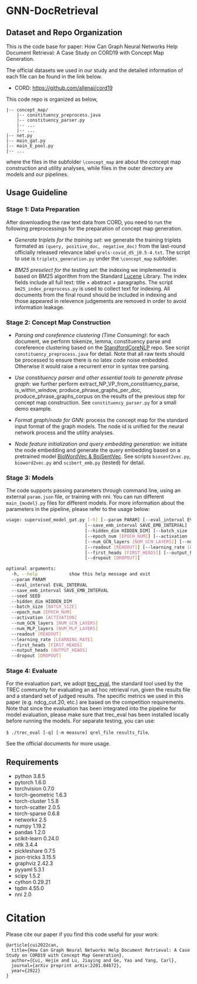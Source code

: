 # GNN-DocRetrieval

## Dataset and Repo Organization

This is the code base for paper: How Can Graph Neural Networks Help Document Retrieval: A Case Study on CORD19 with Concept Map Generation.

The official datasets we used in our study and the detailed information of each file can be found in the link below.
- CORD: <https://github.com/allenai/cord19>

This code repo is organized as below, 
```
|-- concept_map/
    |-- constituency_preprocess.java
    |-- constituency_parser.py
    |-- ...
    |-- ...
|-- net.py
|-- main_gat.py
|-- main_E_pool.py
|-- ...
```
where the files in the subfolder `\concept_map` are about the concept map construction and utility analyses, while files in the outer directory are models and our pipelines. 


## Usage Guideline

### Stage 1: Data Preparation
After downloading the raw text data from CORD, you need to run the following preprocessings for the preparation of concept map generation. 
- *Generate triplets for the training set*: we generate the training triplets formated as `(query, positive_doc, negative_doc)` from the last-round officially released relevance label `qrels-covid_d5_j0.5-4.txt`. The script to use is `triplets_generation.py` under the `\concept_map` subfolder. 

- *BM25 preselect for the testing set*: the indexing we implemented is based on BM25 algorithm from the Standard [Lucene](https://lucene.apache.org/core/) Library. The index fields include all full text: title + abstract + paragraphs. The script `bm25_index_preprocess.py` is used to collect text for indexing. All documents from the final round should be included in indexing and those appeared in relevence judgements are removed in order to avoid information leakage. 

### Stage 2: Concept Map Construction
- *Parsing and coreference clustering (Time Consuming)*: for each document, we perform tokenize, lemma, constituency parse and coreference clustering based on the [StandfordCoreNLP](https://stanfordnlp.github.io/CoreNLP/) repo. See script `constituency_preprocess.java` for detail. Note that all raw texts should be processed to ensure there is no latex code noise embedded. Otherwise it would raise a recurrent error in syntax tree parsing.  
  
- *Use constituency parser and other essential tools to generate phrase graph*: we further perform extract_NP_VP_from_constituency_parse, is_within_window, produce_phrase_graphs_per_doc, produce_phrase_graphs_corpus on the results of the previous step for concept map construction. See `constituency_parser.py` for a small demo example. 

- *Format graph/node for GNN*: process the concept map for the standard input format of the graph models. The node id is unified for the neural network process and the utility analyses.

- *Node feature initialization and query embedding generation*: we initiate the node embedding and generate the query embedding based on a pretrained model [BioWordVec & BoiSentVec](https://github.com/ncbi-nlp/BioSentVec). See scripts `biosent2vec.py`, `bioword2vec.py` and `scibert_emb.py` (tested) for detail. 
  
### Stage 3: Models
The code supports passing parameters through command line, using an external `param.json` file, or training with nni. You can run different `main_{model}.py` files for different models. For more information about the parameters in the pipeline, please refer to the usage below:

```bash
usage: supervised_model_gat.py [-h] [--param PARAM] [--eval_interval EVAL_INTERVAL] 
                              [--save_emb_interval SAVE_EMB_INTERVAL] [--seed SEED] 
                              [--hidden_dim HIDDEN_DIM] [--batch_size [BATCH_SIZE]]
                              [--epoch_num [EPOCH_NUM]] [--activation [ACTIVATION]] 
                              [--num_GCN_layers [NUM_GCN_LAYERS]] [--num_MLP_layers [NUM_MLP_LAYERS]] 
                              [--readout [READOUT]] [--learning_rate [LEARNING_RATE]] 
                              [--first_heads [FIRST_HEADS]] [--output_heads [OUTPUT_HEADS]] 
                              [--dropout [DROPOUT]]

optional arguments:
  -h, --help            show this help message and exit
  --param PARAM
  --eval_interval EVAL_INTERVAL
  --save_emb_interval SAVE_EMB_INTERVAL
  --seed SEED
  --hidden_dim HIDDEN_DIM
  --batch_size [BATCH_SIZE]
  --epoch_num [EPOCH_NUM]
  --activation [ACTIVATION]
  --num_GCN_layers [NUM_GCN_LAYERS]
  --num_MLP_layers [NUM_MLP_LAYERS]
  --readout [READOUT]
  --learning_rate [LEARNING_RATE]
  --first_heads [FIRST_HEADS]
  --output_heads [OUTPUT_HEADS]
  --dropout [DROPOUT]
```

### Stage 4: Evaluate
For the evaluation part, we adopt [trec_eval](https://github.com/usnistgov/trec_eval), the standard tool used by the TREC community for
evaluating an ad hoc retrieval run, given the results file and a standard set of judged results. The specific metrics we used in this paper (e.g. ndcg_cut.20, etc.) are based on the competition requirements. Note that since the evaluation has been integrated into the pipeline for model evaluation, please make sure that trec_eval has been installed locally before running the models. For separate testing, you can use:

`$ ./trec_eval [-q] [-m measure] qrel_file results_file`. 

See the official documents for more usage. 


## Requirements

- python 3.8.5
- pytorch 1.6.0
- torchvision 0.7.0
- torch-geometric 1.6.3
- torch-cluster 1.5.8
- torch-scatter 2.0.5
- torch-sparse 0.6.8
- networkx 2.5
- numpy 1.19.2
- pandas 1.2.0
- scikit-learn 0.24.0
- nltk 3.4.4
- pickleshare 0.7.5
- json-tricks 3.15.5
- graphviz 2.42.3
- pyyaml 5.3.1
- scipy 1.5.2
- cython 0.29.21
- tqdm 4.55.0
- nni 2.0


# Citation

Please cite our paper if you find this code useful for your work:

```
@article{cui2022can,
  title={How Can Graph Neural Networks Help Document Retrieval: A Case Study on CORD19 with Concept Map Generation},
  author={Cui, Hejie and Lu, Jiaying and Ge, Yao and Yang, Carl},
  journal={arXiv preprint arXiv:2201.04672},
  year={2022}
}
```

